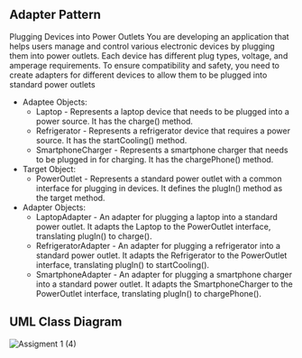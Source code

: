## Adapter Pattern
Plugging Devices into Power Outlets
You are developing an application that helps users manage and control various electronic devices by plugging them into power outlets. Each device has different plug types, voltage, and amperage requirements. To ensure compatibility and safety, you need to create adapters for different devices to allow them to be plugged into standard power outlets
<ul>
<li>Adaptee Objects:
        <ul>
        <li>Laptop - Represents a laptop device that needs to be plugged into a power source. It has the charge() method.</li>
        <li>Refrigerator - Represents a refrigerator device that requires a power source. It has the startCooling() method.</li>
        <li>SmartphoneCharger - Represents a smartphone charger that needs to be plugged in for charging. It has the chargePhone() method.</li>
        </ul>
</li>
<li>Target Object:
        <ul>
        <li>PowerOutlet - Represents a standard power outlet with a common interface for plugging in devices. It defines the plugIn() method as the target method.</li>
        </ul>
        </li>
<li>Adapter Objects:
        <ul>
        <li>LaptopAdapter - An adapter for plugging a laptop into a standard power outlet. It adapts the Laptop to the PowerOutlet interface, translating plugIn() to charge().</li>
        <li>RefrigeratorAdapter - An adapter for plugging a refrigerator into a standard power outlet. It adapts the Refrigerator to the PowerOutlet interface, translating plugIn() to startCooling().</li>
        <li>SmartphoneAdapter - An adapter for plugging a smartphone charger into a standard power outlet. It adapts the SmartphoneCharger to the PowerOutlet interface, translating plugIn() to chargePhone().</li>
        </ul>
</li>
</ul>

## UML Class Diagram
![Assigment 1 (4)](https://github.com/CesarJuliusJimenez/adapterPattern/assets/116608904/a392a779-f872-4217-ab1b-43c0fed5c06b)
